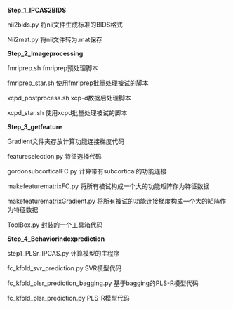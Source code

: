 **Step_1_IPCAS2BIDS**

nii2bids.py 将nii文件生成标准的BIDS格式

Nii2mat.py 将nii文件转为.mat保存



**Step_2_Imageprocessing**

fmriprep.sh fmriprep预处理脚本

fmriprep_star.sh 使用fmriprep批量处理被试的脚本

xcpd_postprocess.sh xcp-d数据后处理脚本

xcpd_star.sh 使用xcpd批量处理被试的脚本



**Step_3_getfeature**

 Gradient文件夹存放计算功能连接梯度代码

featureselection.py  特征选择代码

gordonsubcorticalFC.py 计算带有subcortical的功能连接

makefeaturematrixFC.py 将所有被试构成一个大的功能矩阵作为特征数据

makefeaturematrixGradient.py 将所有被试的功能连接梯度构成一个大的矩阵作为特征数据

ToolBox.py 封装的一个工具箱代码



**Step_4_Behaviorindexprediction**

step1_PLSr_IPCAS.py 计算模型的主程序

fc_kfold_svr_prediction.py SVR模型代码

fc_kfold_plsr_prediction_bagging.py 基于bagging的PLS-R模型代码

fc_kfold_plsr_prediction.py PLS-R模型代码



